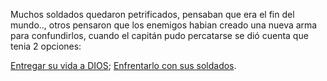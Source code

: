 
Muchos soldados quedaron petrificados, pensaban que era el fin del mundo.., 
otros pensaron que los enemigos habian creado una nueva arma para confundirlos,
cuando el capitán pudo percatarse se dió cuenta que tenia 2 opciones:

[Entregar su vida a DIOS](opcion/oracion.md);
[Enfrentarlo con sus soldados](opcion/miedo.md).

